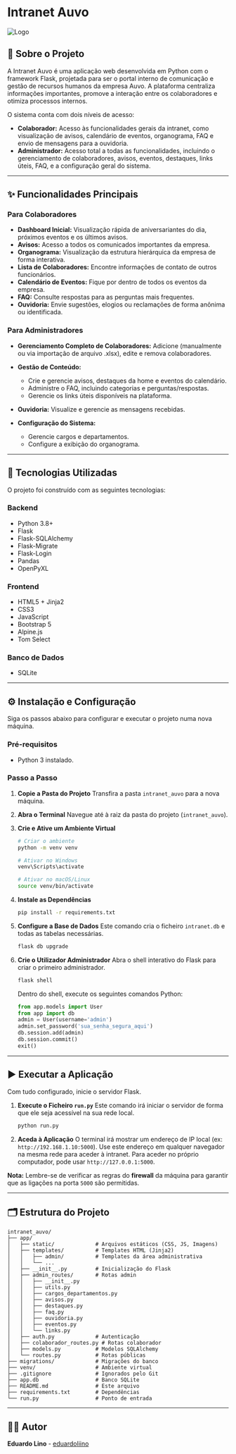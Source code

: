 # Intranet Auvo

![Logo](app/static/img/logo_nova.png)

## 📖 Sobre o Projeto

A Intranet Auvo é uma aplicação web desenvolvida em Python com o framework Flask, projetada para ser o portal interno de comunicação e gestão de recursos humanos da empresa Auvo. A plataforma centraliza informações importantes, promove a interação entre os colaboradores e otimiza processos internos.

O sistema conta com dois níveis de acesso:

* **Colaborador:** Acesso às funcionalidades gerais da intranet, como visualização de avisos, calendário de eventos, organograma, FAQ e envio de mensagens para a ouvidoria.
* **Administrador:** Acesso total a todas as funcionalidades, incluindo o gerenciamento de colaboradores, avisos, eventos, destaques, links úteis, FAQ, e a configuração geral do sistema.

---

## ✨ Funcionalidades Principais

### Para Colaboradores

* **Dashboard Inicial:** Visualização rápida de aniversariantes do dia, próximos eventos e os últimos avisos.
* **Avisos:** Acesso a todos os comunicados importantes da empresa.
* **Organograma:** Visualização da estrutura hierárquica da empresa de forma interativa.
* **Lista de Colaboradores:** Encontre informações de contato de outros funcionários.
* **Calendário de Eventos:** Fique por dentro de todos os eventos da empresa.
* **FAQ:** Consulte respostas para as perguntas mais frequentes.
* **Ouvidoria:** Envie sugestões, elogios ou reclamações de forma anônima ou identificada.

### Para Administradores

* **Gerenciamento Completo de Colaboradores:** Adicione (manualmente ou via importação de arquivo .xlsx), edite e remova colaboradores.

* **Gestão de Conteúdo:**

  * Crie e gerencie avisos, destaques da home e eventos do calendário.
  * Administre o FAQ, incluindo categorias e perguntas/respostas.
  * Gerencie os links úteis disponíveis na plataforma.

* **Ouvidoria:** Visualize e gerencie as mensagens recebidas.

* **Configuração do Sistema:**

  * Gerencie cargos e departamentos.
  * Configure a exibição do organograma.

---

## 🚀 Tecnologias Utilizadas

O projeto foi construído com as seguintes tecnologias:

### Backend

* Python 3.8+
* Flask
* Flask-SQLAlchemy
* Flask-Migrate
* Flask-Login
* Pandas
* OpenPyXL

### Frontend

* HTML5 + Jinja2
* CSS3
* JavaScript
* Bootstrap 5
* Alpine.js
* Tom Select

### Banco de Dados

* SQLite

---

## ⚙️ Instalação e Configuração

Siga os passos abaixo para configurar e executar o projeto numa nova máquina.

### Pré-requisitos

* Python 3 instalado.

### Passo a Passo

1. **Copie a Pasta do Projeto**
   Transfira a pasta `intranet_auvo` para a nova máquina.

2. **Abra o Terminal**
   Navegue até à raiz da pasta do projeto (`intranet_auvo`).

3. **Crie e Ative um Ambiente Virtual**

   ```bash
   # Criar o ambiente
   python -m venv venv

   # Ativar no Windows
   venv\Scripts\activate

   # Ativar no macOS/Linux
   source venv/bin/activate
   ```

4. **Instale as Dependências**

   ```bash
   pip install -r requirements.txt
   ```

5. **Configure a Base de Dados**
   Este comando cria o ficheiro `intranet.db` e todas as tabelas necessárias.

   ```bash
   flask db upgrade
   ```

6. **Crie o Utilizador Administrador**
   Abra o shell interativo do Flask para criar o primeiro administrador.

   ```bash
   flask shell
   ```

   Dentro do shell, execute os seguintes comandos Python:

   ```python
   from app.models import User
   from app import db
   admin = User(username='admin')
   admin.set_password('sua_senha_segura_aqui')
   db.session.add(admin)
   db.session.commit()
   exit()
   ```

---

## ▶️ Executar a Aplicação

Com tudo configurado, inicie o servidor Flask.

1. **Execute o Ficheiro `run.py`**
   Este comando irá iniciar o servidor de forma que ele seja acessível na sua rede local.

   ```bash
   python run.py
   ```

2. **Aceda à Aplicação**
   O terminal irá mostrar um endereço de IP local (ex: `http://192.168.1.10:5000`). Use este endereço em qualquer navegador na mesma rede para aceder à intranet. Para aceder no próprio computador, pode usar `http://127.0.0.1:5000`.

**Nota:** Lembre-se de verificar as regras do **firewall** da máquina para garantir que as ligações na porta `5000` são permitidas.

---

## 🗂️ Estrutura do Projeto

```
intranet_auvo/
├── app/
│   ├── static/             # Arquivos estáticos (CSS, JS, Imagens)
│   ├── templates/          # Templates HTML (Jinja2)
│   │   ├── admin/          # Templates da área administrativa
│   │   └── ...
│   ├── __init__.py         # Inicialização do Flask
│   ├── admin_routes/       # Rotas admin
│   │   ├── __init__.py
│   │   ├── utils.py
│   │   ├── cargos_departamentos.py
│   │   ├── avisos.py
│   │   ├── destaques.py
│   │   ├── faq.py
│   │   ├── ouvidoria.py
│   │   ├── eventos.py
│   │   └── links.py
│   ├── auth.py             # Autenticação
│   ├── colaborador_routes.py # Rotas colaborador
│   ├── models.py           # Modelos SQLAlchemy
│   └── routes.py           # Rotas públicas
├── migrations/             # Migrações do banco
├── venv/                   # Ambiente virtual
├── .gitignore              # Ignorados pelo Git
├── app.db                  # Banco SQLite
├── README.md               # Este arquivo
├── requirements.txt        # Dependências
└── run.py                  # Ponto de entrada
```

---

## 👨‍💻 Autor

**Eduardo Lino** - [eduardoliino](mailto:eduardoliino)
